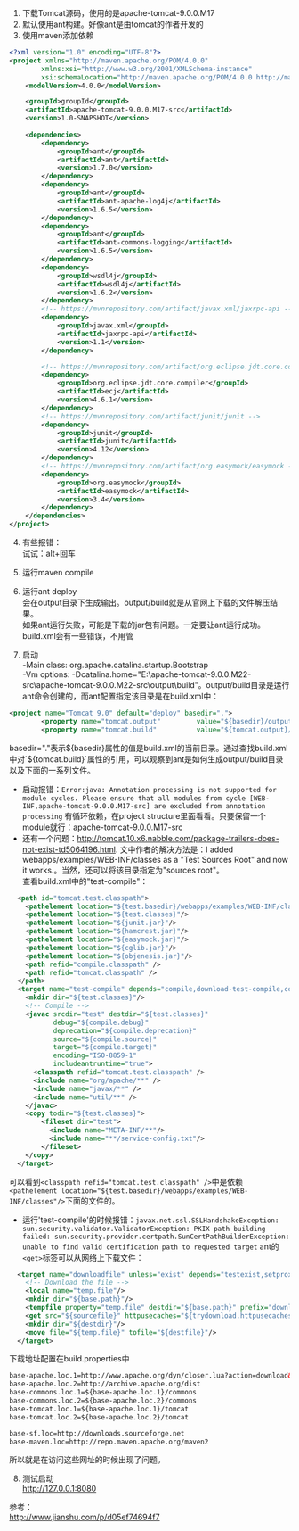1. 下载Tomcat源码，使用的是apache-tomcat-9.0.0.M17
2. 默认使用ant构建。好像ant是由tomcat的作者开发的
3. 使用maven添加依赖
```xml
<?xml version="1.0" encoding="UTF-8"?>
<project xmlns="http://maven.apache.org/POM/4.0.0"
        xmlns:xsi="http://www.w3.org/2001/XMLSchema-instance"
        xsi:schemaLocation="http://maven.apache.org/POM/4.0.0 http://maven.apache.org/xsd/maven-4.0.0.xsd">
    <modelVersion>4.0.0</modelVersion>

    <groupId>groupId</groupId>
    <artifactId>apache-tomcat-9.0.0.M17-src</artifactId>
    <version>1.0-SNAPSHOT</version>
        
    <dependencies>
        <dependency>
            <groupId>ant</groupId>
            <artifactId>ant</artifactId>
            <version>1.7.0</version>
        </dependency>
        <dependency>
            <groupId>ant</groupId>
            <artifactId>ant-apache-log4j</artifactId>
            <version>1.6.5</version>
        </dependency>
        <dependency>
            <groupId>ant</groupId>
            <artifactId>ant-commons-logging</artifactId>
            <version>1.6.5</version>
        </dependency>
        <dependency>
            <groupId>wsdl4j</groupId>
            <artifactId>wsdl4j</artifactId>
            <version>1.6.2</version>
        </dependency>
        <!-- https://mvnrepository.com/artifact/javax.xml/jaxrpc-api -->
        <dependency>
            <groupId>javax.xml</groupId>
            <artifactId>jaxrpc-api</artifactId>
            <version>1.1</version>
        </dependency>

        <!-- https://mvnrepository.com/artifact/org.eclipse.jdt.core.compiler/ecj -->
        <dependency>
            <groupId>org.eclipse.jdt.core.compiler</groupId>
            <artifactId>ecj</artifactId>
            <version>4.6.1</version>
        </dependency>
        <!-- https://mvnrepository.com/artifact/junit/junit -->
        <dependency>
            <groupId>junit</groupId>
            <artifactId>junit</artifactId>
            <version>4.12</version>
        </dependency>
        <!-- https://mvnrepository.com/artifact/org.easymock/easymock -->
        <dependency>
            <groupId>org.easymock</groupId>
            <artifactId>easymock</artifactId>
            <version>3.4</version>
        </dependency>
    </dependencies>
</project>
```
4. 有些报错：</br>
试试：alt+回车

5. 运行maven compile

6. 运行ant deploy</br>
会在output目录下生成输出。output/build就是从官网上下载的文件解压结果。</br>
如果ant运行失败，可能是下载的jar包有问题。一定要让ant运行成功。build.xml会有一些错误，不用管

7. 启动</br>
-Main class: org.apache.catalina.startup.Bootstrap</br>
-Vm options: -Dcatalina.home="E:\apache-tomcat-9.0.0.M22-src\apache-tomcat-9.0.0.M22-src\output\build"。output/build目录是运行ant命令创建的，而ant配置指定该目录是在build.xml中：
```xml
<project name="Tomcat 9.0" default="deploy" basedir=".">
        <property name="tomcat.output"         value="${basedir}/output"/>
        <property name="tomcat.build"          value="${tomcat.output}/build"/>
```
basedir="."表示${basedir}属性的值是build.xml的当前目录。通过查找build.xml中对`${tomcat.build}`属性的引用，可以观察到ant是如何生成output/build目录以及下面的一系列文件。</br>
* 启动报错：`Error:java: Annotation processing is not supported for module cycles. Please ensure that all modules from cycle [WEB-INF,apache-tomcat-9.0.0.M17-src] are excluded from annotation processing`
有循环依赖，在project structure里面看看。只要保留一个module就行：apache-tomcat-9.0.0.M17-src </br>
* 还有一个问题：http://tomcat.10.x6.nabble.com/package-trailers-does-not-exist-td5064196.html. 文中作者的解决方法是：I added webapps/examples/WEB-INF/classes as a "Test Sources Root" and now it works.。当然，还可以将该目录指定为"sources root"。</br>
查看build.xml中的"test-compile"：
```xml
  <path id="tomcat.test.classpath">
    <pathelement location="${test.basedir}/webapps/examples/WEB-INF/classes"/>
    <pathelement location="${test.classes}"/>
    <pathelement location="${junit.jar}"/>
    <pathelement location="${hamcrest.jar}"/>
    <pathelement location="${easymock.jar}"/>
    <pathelement location="${cglib.jar}"/>
    <pathelement location="${objenesis.jar}"/>
    <path refid="compile.classpath" />
    <path refid="tomcat.classpath" />
  </path>
  <target name="test-compile" depends="compile,download-test-compile,compile-webapp-examples" >
    <mkdir dir="${test.classes}"/>
    <!-- Compile -->
    <javac srcdir="test" destdir="${test.classes}"
           debug="${compile.debug}"
           deprecation="${compile.deprecation}"
           source="${compile.source}"
           target="${compile.target}"
           encoding="ISO-8859-1"
           includeantruntime="true">
      <classpath refid="tomcat.test.classpath" />
      <include name="org/apache/**" />
      <include name="javax/**" />
      <include name="util/**" />
    </javac>
    <copy todir="${test.classes}">
        <fileset dir="test">
          <include name="META-INF/**"/>
          <include name="**/service-config.txt"/>
        </fileset>
    </copy>
  </target>
```
可以看到`<classpath refid="tomcat.test.classpath" />`中是依赖`<pathelement location="${test.basedir}/webapps/examples/WEB-INF/classes"/>`下面的文件的。
* 运行'test-compile'的时候报错：`javax.net.ssl.SSLHandshakeException: sun.security.validator.ValidatorException: PKIX path building failed: sun.security.provider.certpath.SunCertPathBuilderException: unable to find valid certification path to requested target`
ant的`<get>`标签可以从网络上下载文件：
```xml
  <target name="downloadfile" unless="exist" depends="testexist,setproxy">
    <!-- Download the file -->
    <local name="temp.file"/>
    <mkdir dir="${base.path}"/>
    <tempfile property="temp.file" destdir="${base.path}" prefix="download-" suffix=".tmp"/>
    <get src="${sourcefile}" httpusecaches="${trydownload.httpusecaches}" dest="${temp.file}"/>
    <mkdir dir="${destdir}"/>
    <move file="${temp.file}" tofile="${destfile}"/>
  </target>        
```
下载地址配置在build.properties中
```xml
base-apache.loc.1=http://www.apache.org/dyn/closer.lua?action=download&filename=
base-apache.loc.2=http://archive.apache.org/dist
base-commons.loc.1=${base-apache.loc.1}/commons
base-commons.loc.2=${base-apache.loc.2}/commons
base-tomcat.loc.1=${base-apache.loc.1}/tomcat
base-tomcat.loc.2=${base-apache.loc.2}/tomcat

base-sf.loc=http://downloads.sourceforge.net
base-maven.loc=http://repo.maven.apache.org/maven2        
```
所以就是在访问这些网址的时候出现了问题。

8. 测试启动</br>
http://127.0.0.1:8080 </br>


参考：</br>
http://www.jianshu.com/p/d05ef74694f7
